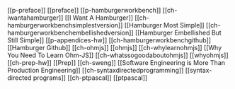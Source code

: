 [[p-preface]]
[[preface]]
[[p-hamburgerworkbench]]
[[ch-iwantahamburger]]
[[I Want A Hamburger]]
[[ch-hamburgerworkbenchsimplestversion]]
[[Hamburger Most Simple]]
[[ch-hamburgerworkbenchembellishedversion]]
[[Hamburger Embellished But Still Simple]]
[[p-appendices-hw]]
[[ch-hamburgerworkbenchgithub]]
[[Hamburger Github]]
[[ch-ohmjs]]
[[ohmjs]]
[[ch-whylearnohmjs]]
[[Why You Need To Learn Ohm-JS]]
[[ch-whatssogoodaboutohmjs]]
[[whyohmjs]]
[[ch-prep-hw]]
[[Prep]]
[[ch-sweng]]
[[Software Engineering is More Than Production Engineering]]
[[ch-syntaxdirectedprogramming]]
[[syntax-directed programs]]
[[ch-ptpascal]]
[[ptpascal]]
